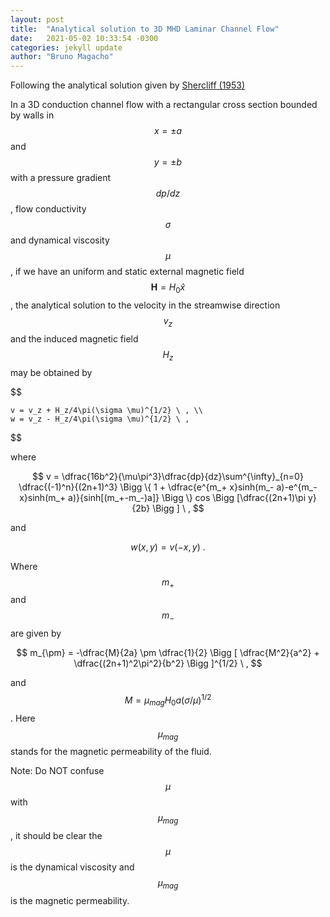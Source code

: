 ```yaml
---
layout: post
title:  "Analytical solution to 3D MHD Laminar Channel Flow"
date:   2021-05-02 10:33:54 -0300
categories: jekyll update
author: "Bruno Magacho"
---
```


Following the analytical solution given by [Shercliff (1953)](https://doi.org/10.1017/S0305004100028139)

In a 3D conduction channel flow with a rectangular cross section bounded by walls in $$ x = \pm a$$ and $$ y = \pm b $$ with a pressure gradient $$dp/dz$$, flow conductivity $$\sigma$$ and dynamical viscosity $$\mu$$, if we have an uniform and static external magnetic field $$\mathbf{H} = H_0\hat{x}$$, the analytical solution to the velocity in the streamwise direction $$v_z$$ and the induced magnetic field $$H_z$$ may be obtained by


$$

	v = v_z + H_z/4\pi(\sigma \mu)^{1/2} \ , \\
	w = v_z - H_z/4\pi(\sigma \mu)^{1/2} \ ,

$$

where 

$$
	v = \dfrac{16b^2}{\mu\pi^3}\dfrac{dp}{dz}\sum^{\infty}_{n=0} \dfrac{(-1)^n}{(2n+1)^3}
	\Bigg \{ 1 + \dfrac{e^{m_+ x}sinh(m_- a)-e^{m_- x}sinh(m_+ a)}{sinh[(m_+-m_-)a]} \Bigg \} 
	cos \Bigg [\dfrac{(2n+1)\pi y}{2b} \Bigg ] \ ,
$$

and 

$$
	w(x,y) = v(-x,y) \ .
$$

Where $$m_+$$ and $$m_-$$ are given by

$$
	m_{\pm} = -\dfrac{M}{2a} \pm \dfrac{1}{2} \Bigg [ \dfrac{M^2}{a^2} + \dfrac{(2n+1)^2\pi^2}{b^2} \Bigg ]^{1/2} \ ,
$$

and $$ M = \mu_{mag}H_0 a(\sigma/\mu)^{1/2} $$. Here $$\mu_{mag}$$ stands for the magnetic permeability of the fluid.

Note: Do NOT confuse $$\mu$$ with $$\mu_{mag}$$, it should be clear the $$\mu$$ is the dynamical viscosity and $$\mu_{mag}$$ is the magnetic permeability.

